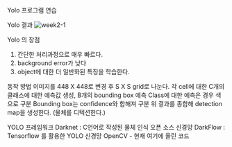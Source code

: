 Yolo 프로그램 연습

Yolo 결과
![week2-1](https://user-images.githubusercontent.com/38696775/111876009-05ec8b80-89e0-11eb-81ac-880da07de0aa.jpg)


Yolo 의 장점
1. 간단한 처리과정으로 매우 빠르다.
2. background error가 낮다
3. object에 대한 더 일반화된 특징을 학습한다.

동작 방법
  이미지를 448 X 448로 변경 후 S X S grid로 나눈다.
  각 cell에 대한 C개의 클래스에 대한 예측값 생성, B개의 bounding box 예측
  Class에 대한 예측은 경우 색으로 구분
  Bounding box는 confidence와 합해져 구분
  위 결과를 종합해 detection map을 생성한다. (물체를 디텍션한다.)

YOLO 프레임워크
  Darknet : C언어로 작성된 물체 인식 오픈 소스 신경망
  DarkFlow : Tensorflow 를 활용한 YOLO 신경망
  OpenCV - 현재 여기에 올린 코드

